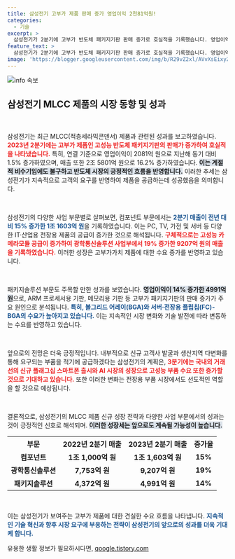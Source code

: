 ```yaml
---
title: 삼성전기 고부가 제품 판매 증가 영업이익 2천81억원!
categories:
  - 기술
excerpt: >
  삼성전기가 2분기에 고부가 반도체 패키지기판 판매 증가로 호실적을 기록했습니다. 영업이익은 2081억 원, 매출은 2조 5801억 원으로 각각 1.5%와 16.2% 증가하며 반도체 부문의 성장세가 두드러집니다.
feature_text: >
  삼성전기가 2분기에 고부가 반도체 패키지기판 판매 증가로 호실적을 기록했습니다. 영업이익은 2081억 원, 매출은 2조 5801억 원으로 각각 1.5%와 16.2% 증가하며 반도체 부문의 성장세가 두드러집니다.
image: 'https://blogger.googleusercontent.com/img/b/R29vZ2xl/AVvXsEixyZcFfHzMRdzZMjFBmAUKJYCLCGyLL1o632UiGVXcaFdKo_bkvkuCioo0uUKlGfBVcT3P84aROyZIXSBEx3Aw5nCQ3pTgDom1WDC4m8eifvWiAmWEEVb4x6G_l8C0QH225ldMjyaFvpxGEBGNO37VmDTDMHGhJPq73UglMfDca1-0aw/s1600/blogspot.png'
---
```


<p><img src="https://blogger.googleusercontent.com/img/b/R29vZ2xl/AVvXsEixyZcFfHzMRdzZMjFBmAUKJYCLCGyLL1o632UiGVXcaFdKo_bkvkuCioo0uUKlGfBVcT3P84aROyZIXSBEx3Aw5nCQ3pTgDom1WDC4m8eifvWiAmWEEVb4x6G_l8C0QH225ldMjyaFvpxGEBGNO37VmDTDMHGhJPq73UglMfDca1-0aw/s1600/blogspot.png" alt="info 속보" /></p>

<h2 data-ke-size="size26">삼성전기 MLCC 제품의 시장 동향 및 성과</h2>

<p data-ke-size="size16">&nbsp;</p> 

<p>삼성전기는 최근 MLCC(적층세라믹콘덴서) 제품과 관련된 성과를 보고하였습니다. <b><span style="color: #ee2323;">2023년 2분기에는 고부가 제품인 고성능 반도체 패키지기판의 판매가 증가하여 호실적을 나타냈습니다.</span></b> 특히, 연결 기준으로 영업이익이 2081억 원으로 지난해 동기 대비 1.5% 증가하였으며, 매출 또한 2조 5801억 원으로 16.2% 증가하였습니다. <b><span style="background-color: #21538527;">이는 계절적 비수기임에도 불구하고 반도체 시장의 긍정적인 흐름을 반영합니다.</span></b> 이러한 추세는 삼성전기가 지속적으로 고객의 요구를 반영하여 제품을 공급하는데 성공했음을 의미합니다.</p>

<p data-ke-size="size16">&nbsp;</p> 

<p>삼성전기의 다양한 사업 부문별로 살펴보면, 컴포넌트 부문에서는 <b><span style="color: #1a5490;">2분기 매출이 전년 대비 15% 증가한 1조 1603억 원</span></b>을 기록하였습니다. 이는 PC, TV, 가전 및 서버 등 다양한 IT·산업용 전장용 제품의 공급이 증가한 것으로 해석됩니다. <b><span style="color: #ee2323;">구체적으로는 고성능 카메라모듈 공급이 증가하여 광학통신솔루션 사업부에서 19% 증가한 9207억 원의 매출을 기록하였습니다.</span></b> 이러한 성장은 고부가가치 제품에 대한 수요 증가를 반영하고 있습니다.</p>

<p data-ke-size="size16">&nbsp;</p> 

<p>패키지솔루션 부문도 주목할 만한 성과를 보였습니다. <b><span style="background-color: #21538527;">영업이익이 14% 증가한 4991억 원</span></b>으로, ARM 프로세서용 기판, 메모리용 기판 등 고부가 패키지기판의 판매 증가가 주요 원인으로 분석됩니다. <b><span style="color: #1a5490;">특히, 볼그리드 어레이(BGA)와 서버·전장용 플립칩(FC)-BGA의 수요가 높아지고 있습니다.</span></b> 이는 지속적인 시장 변화와 기술 발전에 따라 변동하는 수요를 반영하고 있습니다.</p>

<p data-ke-size="size16">&nbsp;</p> 

<p>앞으로의 전망은 더욱 긍정적입니다. 내부적으로 신규 고객사 발굴과 생산지역 다변화를 통해 요구되는 부품을 적기에 공급하겠다는 삼성전기의 계획은, <b><span style="color: #ee2323;">3분기에는 국내외 거래선의 신규 플래그십 스마트폰 출시와 AI 시장의 성장으로 고성능 부품 수요 또한 증가할 것으로 기대하고 있습니다.</span></b> 또한 이러한 변화는 전장용 부품 시장에서도 선도적인 역할을 할 것으로 예상됩니다.</p>

<p data-ke-size="size16">&nbsp;</p> 

<p>결론적으로, 삼성전기의 MLCC 제품 신규 성장 전략과 다양한 사업 부문에서의 성과는 것이 긍정적인 신호로 해석되며. <b><span style="background-color: #21538527;">이러한 성장세는 앞으로도 계속될 가능성이 높습니다.</span></b> </p>

<table style="width: 100%; border-collapse: collapse;">
<tr>
    <th style="text-align: center; height: 30px;"><b>부문</b></th>
    <th style="text-align: center; height: 30px;"><b>2022년 2분기 매출</b></th>
    <th style="text-align: center; height: 30px;"><b>2023년 2분기 매출</b></th>
    <th style="text-align: center; height: 30px;"><b>증가율</b></th>
</tr>
<tr>
    <td style="text-align: center; height: 17px;"><b>컴포넌트</b></td>
    <td style="text-align: center; height: 17px;"><b>1조 1,000억 원</b></td>
    <td style="text-align: center; height: 17px;"><b>1조 1,603억 원</b></td>
    <td style="text-align: center; height: 17px;"><b>15%</b></td>
</tr>
<tr>
    <td style="text-align: center; height: 17px;"><b>광학통신솔루션</b></td>
    <td style="text-align: center; height: 17px;"><b>7,753억 원</b></td>
    <td style="text-align: center; height: 17px;"><b>9,207억 원</b></td>
    <td style="text-align: center; height: 17px;"><b>19%</b></td>
</tr>
<tr>
    <td style="text-align: center; height: 17px;"><b>패키지솔루션</b></td>
    <td style="text-align: center; height: 17px;"><b>4,372억 원</b></td>
    <td style="text-align: center; height: 17px;"><b>4,991억 원</b></td>
    <td style="text-align: center; height: 17px;"><b>14%</b></td>
</tr>
</table>

<p data-ke-size="size16">&nbsp;</p>

<p>이는 삼성전기가 보여주는 고부가 제품에 대한 견실한 수요 흐름을 나타냅니다. <b><span style="color: #1a5490;">지속적인 기술 혁신과 향후 시장 요구에 부응하는 전략이 삼성전기의 앞으로의 성과를 더욱 기대케 합니다.</span></b></p>
유용한 생활 정보가 필요하시다면, <a href="https://qoogle.tistory.com" rel="dofollow">qoogle.tistory.com</a>



